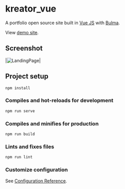 # kreator_vue
A portfolio open source site built in [Vue JS](https://vuejs.org/) with [Bulma](https://bulma.io/). 

View [demo site](https://kreator-vue.herokuapp.com/).

## Screenshot
|![LandingPage](https://github.com/thubamamba/kreator/screenshot/kreator.png)|

## Project setup
```
npm install
```

### Compiles and hot-reloads for development
```
npm run serve
```

### Compiles and minifies for production
```
npm run build
```

### Lints and fixes files
```
npm run lint
```

### Customize configuration
See [Configuration Reference](https://cli.vuejs.org/config/).
